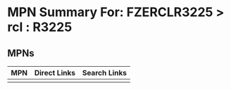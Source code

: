 



# MPN Summary For: FZERCLR3225 > rcl : R3225

## MPNs
  

|MPN|Direct Links|Search Links|
| :--- | :--- | :--- |
||||
